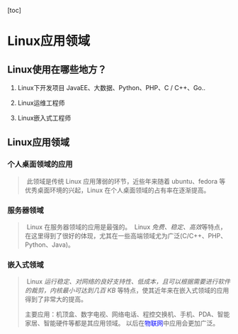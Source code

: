 [toc]

# Linux应用领域

 ## Linux使用在哪些地方？

1. Linux下开发项目
    	JavaEE、大数据、Python、PHP、C / C++、Go..

2. Linux运维工程师
3. Linux嵌入式工程师

## Linux应用领域

### 个人桌面领域的应用

> ​	此领域是传统 Linux 应用薄弱的环节，近些年来随着 ubuntu、fedora 等优秀桌面环境的兴起，Linux 在个人桌面领域的占有率在逐渐提高。

### 服务器领域

> ​	Linux 在服务器领域的应用是最强的。
> ​	Linux *免费、稳定、高效*等特点，在这里得到了很好的体现，尤其在一些高端领域尤为广泛(C/C++、PHP、Python、Java)。

### 嵌入式领域

> ​	Linux *运行稳定、对网络的良好支持性、低成本，且可以根据需要进行软件的裁剪，内核最小可达到几百 KB* 等特点，使其近年来在嵌入式领域的应用得到了非常大的提高。
>
> ​	主要应用：机顶盒、数字电视、网络电话、程控交换机、手机、PDA、智能家居、智能硬件等都是其应用领域。
> 以后在<span style="color: blue">物联网</span>中应用会更加广泛。